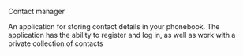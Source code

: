 Contact manager

An application for storing contact details in your phonebook. The application
has the ability to register and log in, as well as work with a private
collection of contacts

